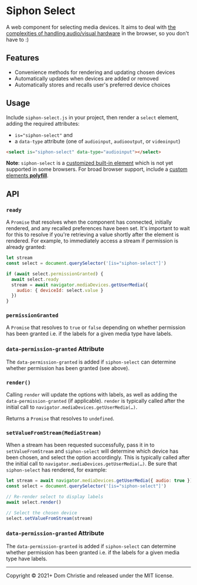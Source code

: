 # Siphon Select

A web component for selecting media devices. It aims to deal with [the complexities of handling audio/visual hardware](https://dev.to/lazerwalker/why-video-chat-is-a-hard-technical-problem-43gj#problem-1-accessing-av-hardware) in the browser, so you don't have to :)

## Features

- Convenience methods for rendering and updating chosen devices
- Automatically updates when devices are added or removed
- Automatically stores and recalls user's preferred device choices

## Usage

Include `siphon-select.js` in your project, then render a `select` element, adding the required attributes:

- `is="siphon-select"` and
- a `data-type` attribute (one of `audioinput`, `audiooutput`, or `videoinput`)

```html
<select is="siphon-select" data-type="audioinput"></select>
```

**Note**: `siphon-select` is a [customized built-in element](https://developer.mozilla.org/en-US/docs/Web/Web_Components/Using_custom_elements#customized_built-in_elements) which is not yet supported in some browsers. For broad browser support, include a [custom elements **polyfill**](https://github.com/ungap/custom-elements).

## API

### `ready`

A `Promise` that resolves when the component has connected, initially rendered, and any recalled preferences have been set. It's important to wait for this to resolve if you're retrieving a value shortly after the element is rendered. For example, to immediately access a stream if permission is already granted:

```js
let stream
const select = document.querySelector('[is="siphon-select"]')

if (await select.permissionGranted) {
  await select.ready
  stream = await navigator.mediaDevices.getUserMedia({
    audio: { deviceId: select.value }
  })
}
```

### `permissionGranted`

A `Promise` that resolves to `true` or `false` depending on whether permission has been granted i.e. if the labels for a given media type have labels.

### `data-permission-granted` Attribute

The `data-permission-granted` is added if `siphon-select` can determine whether permission has been granted (see above).

### `render()`

Calling `render` will update the options with labels, as well as adding the `data-permission-granted` (if applicable). `render` is typically called after the initial call to `navigator.mediaDevices.getUserMedia(…)`.

Returns a `Promise` that resolves to `undefined`.

### `setValueFromStream(MediaStream)`

When a stream has been requested successfully, pass it in to `setValueFromStream` and `siphon-select` will determine which device has been chosen, and select the option accordingly. This is typically called after the initial call to `navigator.mediaDevices.getUserMedia(…)`. Be sure that `siphon-select` has rendered, for example:

```js
let stream = await navigator.mediaDevices.getUserMedia({ audio: true })
const select = document.querySelector('[is="siphon-select"]')

// Re-render select to display labels
await select.render()

// Select the chosen device
select.setValueFromStream(stream)
```

### `data-permission-granted` Attribute

The `data-permission-granted` is added if `siphon-select` can determine whether permission has been granted i.e. if the labels for a given media type have labels.

---

Copyright © 2021+ Dom Christie and released under the MIT license.
